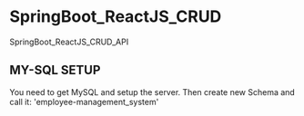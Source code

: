 # SpringBoot_ReactJS_CRUD
SpringBoot_ReactJS_CRUD_API 

## MY-SQL SETUP
You need to get MySQL and setup the server.
Then create new Schema and call it: 'employee-management_system'
